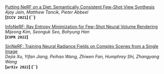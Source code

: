 [Putting NeRF on a Diet: Semantically Consistent Few-Shot View Synthesis](https://arxiv.org/abs/2104.00677)  
*Ajay Jain, Matthew Tancik, Pieter Abbeel*  
**[`ICCV 2021`] (``)**



[InfoNeRF: Ray Entropy Minimization for Few-Shot Neural Volume Rendering]()  
*Mijeong Kim, Seonguk Seo, Bohyung Han*  
**[`CVPR 2022`]**



[SinNeRF: Training Neural Radiance Fields on Complex Scenes from a Single Image](https://arxiv.org/abs/2204.00928)  
*Dejia Xu, Yifan Jiang, Peihao Wang, Zhiwen Fan, Humphrey Shi, Zhangyang Wang*  
**[`arXiv 2022`] (``)** 



